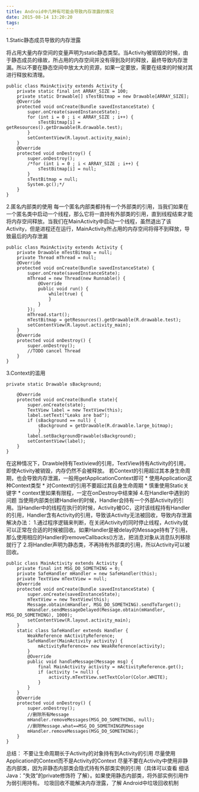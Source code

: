 ```yaml
---
title: Android中几种有可能会导致内存泄露的情况
date: 2015-08-14 13:20:20
tags:
---
```


1.Static静态成员导致的内存泄露

将占用大量内存空间的变量声明为static静态类型。当Activity被销毁的时候，由于静态成员的缘故，所占用的内存空间并没有得到及时的释放，最终导致内存泄漏。所以不要在静态空间中放太大的资源，如果一定要放，需要在结束的时候对其进行释放和清理。

```
public class MainActivity extends Activity {
    private static final int ARRAY_SIZE = 100;
    private static Drawable[] sTestBitmap = new Drawable[ARRAY_SIZE];
    @Override
    protected void onCreate(Bundle savedInstanceState) {
        super.onCreate(savedInstanceState);
        for (int i = 0 ; i < ARRAY_SIZE ; i++) {
            sTestBitmap[i] = getResources().getDrawable(R.drawable.test);
        }
        setContentView(R.layout.activity_main);
    }
    @Override
    protected void onDestroy() {
        super.onDestroy();
        /*for (int i = 0 ; i < ARRAY_SIZE ; i++) {
            sTestBitmap[i] = null;
        }
        sTestBitmap = null;
        System.gc();*/
    }
}

```

2.匿名内部类的使用 每一个匿名内部类都持有一个外部类的引用，当我们如果在一个匿名类中启动一个线程，那么它将一直持有外部类的引用，直到线程结束才能将内存空间释放。当我们在MainActivity中启动一个线程，虽然退出了该Activity，但是进程还在运行，MainActivity所占用的内存空间将得不到释放，导致最后的内存泄漏

```
public class MainActivity extends Activity {
    private Drawable mTestBitmap = null;
    private Thread mThread = null;
    @Override
    protected void onCreate(Bundle savedInstanceState) {
        super.onCreate(savedInstanceState);
        mThread = new Thread(new Runnable() {
            @Override
            public void run() {
                while(true) {
                }
            }
        });
        mThread.start();
        mTestBitmap = getResources().getDrawable(R.drawable.test);
        setContentView(R.layout.activity_main);
    }
    @Override
    protected void onDestroy() {
        super.onDestroy();
        //TODO cancel Thread
    }
}

```

3.Context的滥用

```
private static Drawable sBackground;

    @Override  
    protected void onCreate(Bundle state){
        super.onCreate(state);
        TextView label = new TextView(this);  
        label.setText("Leaks are bad");  
        if (sBackground == null) {
            sBackground = getDrawable(R.drawable.large_bitmap);  
            }
        label.setBackgroundDrawable(sBackground);  
        setContentView(label);
    }
}

```

在这种情况下，Drawble持有Textiview的引用，TextView持有Activity的引用，即使Activity被销毁，内存仍然不会被释放。 若Context的引用超过其本身生命周期，也会导致内存泄漏，一般用getApplicationContext即可 * 使用Application这种Context类型 * 对Context的引用不要超过其自身生命周期 * 慎重使用Static关键字 * context里如果有限程，一定在onDestroy中结束掉 4.在Handler中遇到的问题 当使用内部类创建Handler的时候，Handler会持有一个外部Activity的引用。当Handler中的线程在执行的时候，Activity被GC，这时该线程持有Handler的引用，Handler含有Activity的引用，导致该Activity无法被回收，导致内存泄漏 解决办法： 1.通过程序逻辑来判断，在关闭Activity的同时停止线程，Activity就可以正常在合适的时候被回收。如果Handler是被delay的Message持有了引用，那么使用相应的Handler的removeCallbacks()方法，把消息对象从消息队列移除就行了 2.将Handler声明为静态类，不再持有外部类的引用，所以Activity可以被回收。

```
public class MainActivity extends Activity {    
    private final int MSG_DO_SOMETHING = 0;
    private SafeHandler mHandler = new SafeHandler(this);
    private TextView mTextView = null;
    @Override
    protected void onCreate(Bundle savedInstanceState) {
        super.onCreate(savedInstanceState);
        mTextView = new TextView(this);
        Message.obtain(mHandler, MSG_DO_SOMETHING).sendToTarget();
        mHandler.sendMessageDelayed(Message.obtain(mHandler, MSG_DO_SOMETHING), 1000);
        setContentView(R.layout.activity_main);
    }
    static class SafeHandler extends Handler {
        WeakReference mActivityReference;
        SafeHandler(MainActivity activity) {
            mActivityReference= new WeakReference(activity);
        }
        @Override
        public void handleMessage(Message msg) {
            final MainActivity activity = mActivityReference.get();
            if (activity != null) {
                activity.mTextView.setTextColor(Color.WHITE);
            }
        }
    }
    @Override
    protected void onDestroy() {
        super.onDestroy();
        //删除所有Message
        mHandler.removeMessages(MSG_DO_SOMETHING, null);
        //删除Message.what==MSG_DO_SOMETHING的Message
        mHandler.removeMessages(MSG_DO_SOMETHING);
    }
}

```

总结：
不要让生命周期长于Activity的对象持有到Activity的引用
尽量使用Application的Context而不是Activity的Context
尽量不要在Activity中使用非静态内部类，因为非静态内部类会隐式持有外部类实例的引用（具体可以查看 细话Java：”失效”的private修饰符 了解）。如果使用静态内部类，将外部实例引用作为弱引用持有。
垃圾回收不能解决内存泄露，了解 Android中垃圾回收机制
